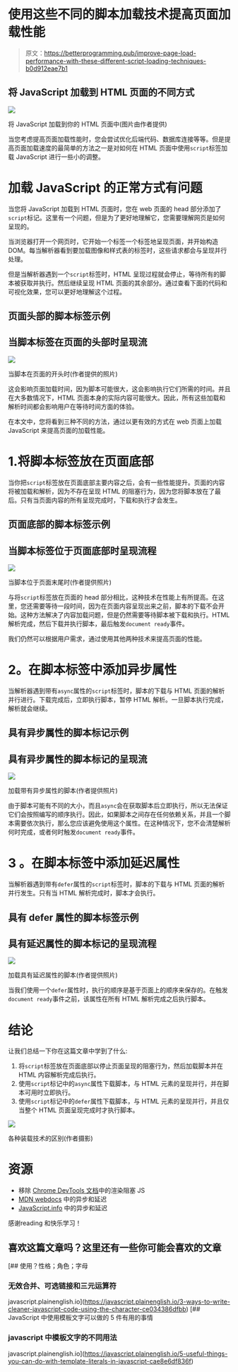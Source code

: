 # 使用这些不同的脚本加载技术提高页面加载性能

> 原文：<https://betterprogramming.pub/improve-page-load-performance-with-these-different-script-loading-techniques-b0d912eae7b1>

## 将 JavaScript 加载到 HTML 页面的不同方式

![](img/528be264694db7a96a7a6928ad6aafc8.png)

将 JavaScript 加载到你的 HTML 页面中(图片由作者提供)

当您考虑提高页面加载性能时，您会尝试优化后端代码、数据库连接等等。但是提高页面加载速度的最简单的方法之一是对如何在 HTML 页面中使用`script`标签加载 JavaScript 进行一些小的调整。

# 加载 JavaScript 的正常方式有问题

当您将 JavaScript 加载到 HTML 页面时，您在 web 页面的 head 部分添加了`script`标记。这里有一个问题，但是为了更好地理解它，您需要理解网页是如何呈现的。

当浏览器打开一个网页时，它开始一个标签一个标签地呈现页面，并开始构造 DOM。每当解析器看到要加载图像和样式表的标签时，这些请求都会与呈现并行处理。

但是当解析器遇到一个`script`标签时，HTML 呈现过程就会停止，等待所有的脚本被获取并执行。然后继续呈现 HTML 页面的其余部分。通过查看下面的代码和可视化效果，您可以更好地理解这个过程。

## **页面头部的脚本标签示例**

## 当脚本标签在页面的头部时呈现流

![](img/6bc1ab9d69639df6f1b8b8d1122b37a7.png)

当脚本在页面的开头时(作者提供的照片)

这会影响页面加载时间，因为脚本可能很大，这会影响执行它们所需的时间。并且在大多数情况下，HTML 页面本身的实际内容可能很大。因此，所有这些加载和解析时间都会影响用户在等待时间方面的体验。

在本文中，您将看到三种不同的方法，通过以更有效的方式在 web 页面上加载 JavaScript 来提高页面的加载性能。

# 1.将脚本标签放在页面底部

当你把`script`标签放在页面底部主要内容之后，会有一些性能提升。页面的内容将被加载和解析，因为不存在呈现 HTML 的阻塞行为，因为您将脚本放在了最后。只有当页面内容的所有呈现完成时，下载和执行才会发生。

## 页面底部的脚本标签示例

## 当脚本标签位于页面底部时呈现流程

![](img/c74232373dd07a0cb4f185464271f15c.png)

当脚本位于页面末尾时(作者提供照片)

与将`script`标签放在页面的 head 部分相比，这种技术在性能上有所提高。在这里，您还需要等待一段时间，因为在页面内容呈现出来之前，脚本的下载不会开始。这种方法解决了内容加载问题，但是仍然需要等待脚本被下载和执行。HTML 解析完成，然后下载并执行脚本，最后触发`document ready`事件。

我们仍然可以根据用户需求，通过使用其他两种技术来提高页面的性能。

# **2。在脚本标签中添加异步属性**

当解析器遇到带有`async`属性的`script`标签时，脚本的下载与 HTML 页面的解析并行进行。下载完成后，立即执行脚本，暂停 HTML 解析。一旦脚本执行完成，解析就会继续。

## 具有异步属性的脚本标记示例

## 具有异步属性的脚本标记的呈现流

![](img/ebf0efae456f68e775646d0300f1894e.png)

加载带有异步属性的脚本(作者提供照片)

由于脚本可能有不同的大小，而且`async`会在获取脚本后立即执行，所以无法保证它们会按照编写的顺序执行。因此，如果脚本之间存在任何依赖关系，并且一个脚本需要依次执行，那么您应该避免使用这个属性。在这种情况下，您不会清楚解析何时完成，或者何时触发`document ready`事件。

# 3 **。在脚本标签中添加延迟属性**

当解析器遇到带有`defer`属性的`script`标签时，脚本的下载与 HTML 页面的解析并行发生。只有当 HTML 解析完成时，脚本才会执行。

## 具有 defer 属性的脚本标签示例

## 具有延迟属性的脚本标记的呈现流程

![](img/5d1c3194b7a4fb17993c614b04b3576d.png)

加载具有延迟属性的脚本(作者提供照片)

当我们使用一个`defer`属性时，执行的顺序是基于页面上的顺序来保存的。在触发`document ready`事件之前，该属性在所有 HTML 解析完成之后执行脚本。

# 结论

让我们总结一下你在这篇文章中学到了什么:

1.  将`script`标签放在页面底部以停止页面呈现的阻塞行为，然后加载脚本并在 HTML 内容解析完成后执行。
2.  使用`script`标记中的`async`属性下载脚本，与 HTML 元素的呈现并行，并在脚本可用时立即执行。
3.  使用`script`标记中的`defer`属性下载脚本，与 HTML 元素的呈现并行，并且仅当整个 HTML 页面呈现完成时才执行脚本。

![](img/5043b9157087a222b764ac18ac9160a5.png)

各种装载技术的区别(作者摄影)

# 资源

*   移除 [Chrome DevTools 文档](https://developers.google.com/speed/docs/insights/BlockingJS)中的渲染阻塞 JS
*   [MDN webdocs](https://developer.mozilla.org/en-US/docs/Web/HTML/Element/script) 中的异步和延迟
*   [JavaScript.info](https://javascript.info/script-async-defer) 中的异步和延迟

感谢️reading 和快乐学习！

## 喜欢这篇文章吗？这里还有一些你可能会喜欢的文章

[](https://javascript.plainenglish.io/3-ways-to-write-cleaner-javascript-code-using-the-character-ce034386dfbb) [## 使用？性格；角色；字母

### 无效合并、可选链接和三元运算符

javascript.plainenglish.io](https://javascript.plainenglish.io/3-ways-to-write-cleaner-javascript-code-using-the-character-ce034386dfbb) [](https://javascript.plainenglish.io/5-useful-things-you-can-do-with-template-literals-in-javascript-cae8e6df836f) [## JavaScript 中使用模板文字可以做的 5 件有用的事情

### javascript 中模板文字的不同用法

javascript.plainenglish.io](https://javascript.plainenglish.io/5-useful-things-you-can-do-with-template-literals-in-javascript-cae8e6df836f)